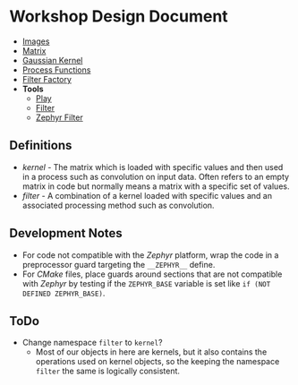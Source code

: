 # Workshop Design Document

 - [Images](design/images.md)
 - [Matrix](design/matrix/overview.md)
 - [Gaussian Kernel](design/gaussian_kernel.md)
 - [Process Functions](design/process_functions.md)
 - [Filter Factory](design/filter_factory.md)
 - __Tools__
   - [Play](tools/play.md)
   - [Filter](tools/filter.md)
   - [Zephyr Filter](tools/zephyr_filter.md)

## Definitions

 - *kernel* - The matrix which is loaded with specific values and then used
     in a process such as convolution on input data. Often refers to an empty
     matrix in code but normally means a matrix with a specific set of values.
 - *filter* - A combination of a kernel loaded with specific values and an
     associated processing method such as convolution.

## Development Notes

 - For code not compatible with the *Zephyr* platform, wrap the code in a
   preprocessor guard targeting the `__ZEPHYR__` define.
 - For *CMake* files, place guards around sections that are not compatible with
   *Zephyr* by testing if the `ZEPHYR_BASE` variable is set like
   `if (NOT DEFINED ZEPHYR_BASE)`.

## ToDo
 - Change namespace `filter` to `kernel`?
   - Most of our objects in here are kernels, but it also contains the operations
     used on kernel objects, so the keeping the namespace `filter` the same
     is logically consistent.
